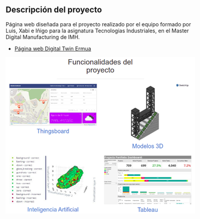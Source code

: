 ## Descripción del proyecto

Página web diseñada para el proyecto realizado por el equipo formado por Luis, Xabi e Iñigo para la asignatura Tecnologias Industriales, en el Master Digital Manufacturing de IMH.

* [Página web Digital Twin Ermua](https://inigozalaya.github.io/)

![alt text](https://github.com/InigoZalaya/Proyecto-Tecnologias-Industriales/blob/main/PaginaWeb/WebPage%20screenshot.png)
